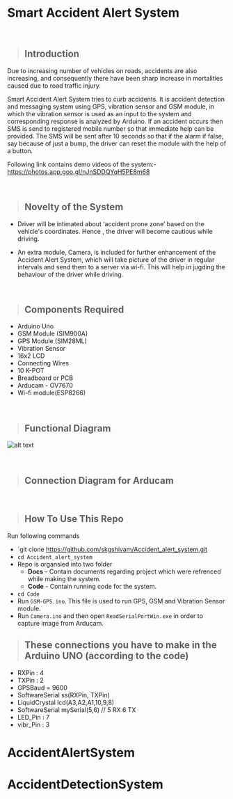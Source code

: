 # Smart Accident Alert System
&nbsp;
> ## Introduction

Due to increasing number of vehicles on roads, accidents are also increasing, and consequently there have been sharp increase in mortalities caused due to road traffic injury.

Smart Accident Alert System tries to curb accidents. It is accident detection and messaging system using GPS, vibration sensor and GSM module, in which the vibration sensor is used as an input to the system and corresponding response is analyzed by Arduino. If an accident occurs then SMS is send to registered mobile number so that immediate help can be provided.
The SMS will be sent after 10 seconds so that if the alarm if false, say because of just a bump, the driver can reset the module with the help of a button.

Following link contains demo videos of the system:-<br />
https://photos.app.goo.gl/nJnSDDQYqH5PE8m68

&nbsp;
> ## Novelty of the System

* Driver will be intimated about ‘accident prone zone’ based on the vehicle's coordinates. Hence , the driver will become cautious while driving. 

* An extra module, Camera, is included for further enhancement of the Accident Alert System, which will take picture of the driver in regular intervals and send them to a server via wi-fi. This will help in jugding the behaviour of the driver while driving.

&nbsp;
> ## Components Required

* Arduino Uno
* GSM Module (SIM900A)
* GPS Module (SIM28ML)
* Vibration Sensor
* 16x2 LCD
* Connecting Wires
* 10 K-POT
* Breadboard or PCB
* Arducam - OV7670
* Wi-fi module(ESP8266)


&nbsp;
> ## Functional Diagram

![alt text](https://github.com/Vineet-Sharma29/Accident_alert_system/blob/master/Docs/Functional-Diagram.PNG?style=centerme)


&nbsp;
> ## Connection Diagram for Arducam



&nbsp;
> ## How To Use This Repo

Run following commands

* `git clone https://github.com/skgshivam/Accident_alert_system.git
* `cd Accident_alert_system`
* Repo is organsied into two folder
  * __Docs__ - Contain documents regarding project which were refrenced while making the system.
  * __Code__ - Contain running code for the system.
* `cd Code`
* Run `GSM-GPS.ino`. This file is used to run GPS, GSM and Vibration Sensor module.
* Run `Camera.ino` and then open `ReadSerialPortWin.exe` in order to capture image from Arducam.

> ## These connections you have to make in the Arduino UNO (according to the code)
* RXPin : 4
* TXPin : 2
* GPSBaud = 9600
* SoftwareSerial ss(RXPin, TXPin)
* LiquidCrystal lcd(A3,A2,A1,10,9,8)
* SoftwareSerial mySerial(5,6) // 5 RX 6 TX
* LED_Pin : 7
* vibr_Pin : 3
# AccidentAlertSystem
# AccidentDetectionSystem
